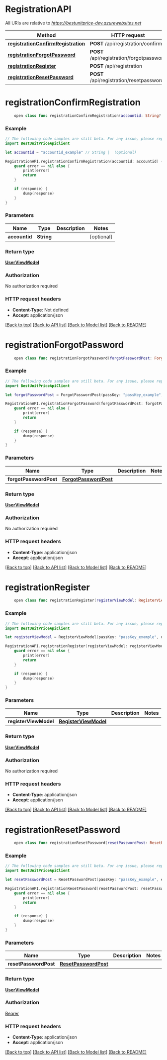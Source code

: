 # RegistrationAPI

All URIs are relative to *https://bestunitprice-dev.azurewebsites.net*

Method | HTTP request | Description
------------- | ------------- | -------------
[**registrationConfirmRegistration**](RegistrationAPI.md#registrationconfirmregistration) | **POST** /api/registration/confirm | 
[**registrationForgotPassword**](RegistrationAPI.md#registrationforgotpassword) | **POST** /api/registration/forgotpassword | 
[**registrationRegister**](RegistrationAPI.md#registrationregister) | **POST** /api/registration | 
[**registrationResetPassword**](RegistrationAPI.md#registrationresetpassword) | **POST** /api/registration/resetpassword | 


# **registrationConfirmRegistration**
```swift
    open class func registrationConfirmRegistration(accountid: String? = nil, completion: @escaping (_ data: UserViewModel?, _ error: Error?) -> Void)
```



### Example
```swift
// The following code samples are still beta. For any issue, please report via http://github.com/OpenAPITools/openapi-generator/issues/new
import BestUnitPriceApiClient

let accountid = "accountid_example" // String |  (optional)

RegistrationAPI.registrationConfirmRegistration(accountid: accountid) { (response, error) in
    guard error == nil else {
        print(error)
        return
    }

    if (response) {
        dump(response)
    }
}
```

### Parameters

Name | Type | Description  | Notes
------------- | ------------- | ------------- | -------------
 **accountid** | **String** |  | [optional] 

### Return type

[**UserViewModel**](UserViewModel.md)

### Authorization

No authorization required

### HTTP request headers

 - **Content-Type**: Not defined
 - **Accept**: application/json

[[Back to top]](#) [[Back to API list]](../README.md#documentation-for-api-endpoints) [[Back to Model list]](../README.md#documentation-for-models) [[Back to README]](../README.md)

# **registrationForgotPassword**
```swift
    open class func registrationForgotPassword(forgotPasswordPost: ForgotPasswordPost, completion: @escaping (_ data: UserViewModel?, _ error: Error?) -> Void)
```



### Example
```swift
// The following code samples are still beta. For any issue, please report via http://github.com/OpenAPITools/openapi-generator/issues/new
import BestUnitPriceApiClient

let forgotPasswordPost = ForgotPasswordPost(passKey: "passKey_example", email: "email_example") // ForgotPasswordPost | 

RegistrationAPI.registrationForgotPassword(forgotPasswordPost: forgotPasswordPost) { (response, error) in
    guard error == nil else {
        print(error)
        return
    }

    if (response) {
        dump(response)
    }
}
```

### Parameters

Name | Type | Description  | Notes
------------- | ------------- | ------------- | -------------
 **forgotPasswordPost** | [**ForgotPasswordPost**](ForgotPasswordPost.md) |  | 

### Return type

[**UserViewModel**](UserViewModel.md)

### Authorization

No authorization required

### HTTP request headers

 - **Content-Type**: application/json
 - **Accept**: application/json

[[Back to top]](#) [[Back to API list]](../README.md#documentation-for-api-endpoints) [[Back to Model list]](../README.md#documentation-for-models) [[Back to README]](../README.md)

# **registrationRegister**
```swift
    open class func registrationRegister(registerViewModel: RegisterViewModel, completion: @escaping (_ data: UserViewModel?, _ error: Error?) -> Void)
```



### Example
```swift
// The following code samples are still beta. For any issue, please report via http://github.com/OpenAPITools/openapi-generator/issues/new
import BestUnitPriceApiClient

let registerViewModel = RegisterViewModel(passKey: "passKey_example", user: UserPostViewModel(firstName: "firstName_example", lastName: "lastName_example", email: "email_example", password: "password_example", roles: ["roles_example"]), restaurant: RestaurantPostViewModel(name: "name_example", addressLine1: "addressLine1_example", addressLine2: "addressLine2_example", city: "city_example", state: "state_example", zipCode: "zipCode_example", geoCached: false, templateRestaurantId: 123, template: RestaurantPostViewModel_allOf_template(restaurantId: 123, includeInventoryItems: false, includeZones: false, includeVendorOverrides: false, includeUnitOverrides: false)), billing: BillingPostViewModel(nameOnCard: "nameOnCard_example", cardNumber: "cardNumber_example", expirationDate: "expirationDate_example", cCv: "cCv_example")) // RegisterViewModel | 

RegistrationAPI.registrationRegister(registerViewModel: registerViewModel) { (response, error) in
    guard error == nil else {
        print(error)
        return
    }

    if (response) {
        dump(response)
    }
}
```

### Parameters

Name | Type | Description  | Notes
------------- | ------------- | ------------- | -------------
 **registerViewModel** | [**RegisterViewModel**](RegisterViewModel.md) |  | 

### Return type

[**UserViewModel**](UserViewModel.md)

### Authorization

No authorization required

### HTTP request headers

 - **Content-Type**: application/json
 - **Accept**: application/json

[[Back to top]](#) [[Back to API list]](../README.md#documentation-for-api-endpoints) [[Back to Model list]](../README.md#documentation-for-models) [[Back to README]](../README.md)

# **registrationResetPassword**
```swift
    open class func registrationResetPassword(resetPasswordPost: ResetPasswordPost, completion: @escaping (_ data: UserViewModel?, _ error: Error?) -> Void)
```



### Example
```swift
// The following code samples are still beta. For any issue, please report via http://github.com/OpenAPITools/openapi-generator/issues/new
import BestUnitPriceApiClient

let resetPasswordPost = ResetPasswordPost(passKey: "passKey_example", email: "email_example", password: "password_example", token: "token_example") // ResetPasswordPost | 

RegistrationAPI.registrationResetPassword(resetPasswordPost: resetPasswordPost) { (response, error) in
    guard error == nil else {
        print(error)
        return
    }

    if (response) {
        dump(response)
    }
}
```

### Parameters

Name | Type | Description  | Notes
------------- | ------------- | ------------- | -------------
 **resetPasswordPost** | [**ResetPasswordPost**](ResetPasswordPost.md) |  | 

### Return type

[**UserViewModel**](UserViewModel.md)

### Authorization

[Bearer](../README.md#Bearer)

### HTTP request headers

 - **Content-Type**: application/json
 - **Accept**: application/json

[[Back to top]](#) [[Back to API list]](../README.md#documentation-for-api-endpoints) [[Back to Model list]](../README.md#documentation-for-models) [[Back to README]](../README.md)

